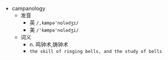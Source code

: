 - campanology
  - 发音
    - 英 `/,kæmpə'nɒlədʒɪ/`
    - 美 `/'kæmpə'nɑlədʒi/`
  - 词义
    - n. 鸣钟术,铸钟术
    - `the skill of ringing bells, and the study of bells`
